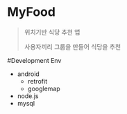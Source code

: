 # MyFood

> 위치기반 식당 추천 앱
>
> 사용자끼리 그룹을 만들어 식당을 추천


#Development Env

* android
  * retrofit
  * googlemap
* node.js
* mysql



